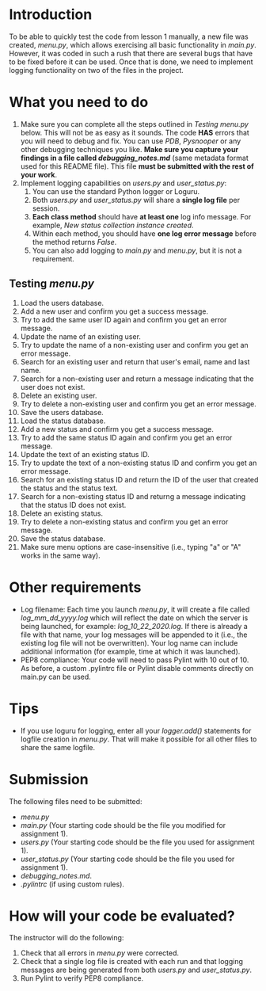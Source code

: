 # Introduction #

To be able to quickly test the code from lesson 1 manually, a new file was created, *menu.py*, which allows exercising all basic functionality in *main.py*. However, it was coded in such a rush that there are several bugs that have to be fixed before it can be used. Once that is done, we need to implement logging functionality on two of the files in the project.

# What you need to do #

1. Make sure you can complete all the steps outlined in *Testing menu.py* below. This will not be as easy as it sounds. The code **HAS** errors that you will need to debug and fix. You can use *PDB*, *Pysnooper* or any other debugging techniques you like. **Make sure you capture your findings in a file called *debugging_notes.md*** (same metadata format used for this README file). This file **must be submitted with the rest of your work**.
1. Implement logging capabilities on *users.py* and *user_status.py*:
    1. You can use the standard Python logger or Loguru.
    1. Both *users.py* and *user_status.py* will share a **single log file** per session.
    1. **Each class method** should have **at least one** log info message. For example, *New status collection instance created*.
    1. Within each method, you should have **one log error message** before the method returns *False*.
    1. You can also add logging to *main.py* and *menu.py*, but it is not a requirement.

## Testing *menu.py* ##

1. Load the users database.
1. Add a new user and confirm you get a success message.
1. Try to add the same user ID again and confirm you get an error message.
1. Update the name of an existing user.
1. Try to update the name of a non-existing user and confirm you get an error message.
1. Search for an existing user and return that user's email, name and last name.
1. Search for a non-existing user and return a message indicating that the user does not exist.
1. Delete an existing user.
1. Try to delete a non-existing user and confirm you get an error message.
1. Save the users database.
1. Load the status database.
1. Add a new status and confirm you get a success message.
1. Try to add the same status ID again and confirm you get an error message.
1. Update the text of an existing status ID.
1. Try to update the text of a non-existing status ID and confirm you get an error message.
1. Search for an existing status ID and return the ID of the user that created the status and the status text.
1. Search for a non-existing status ID and returng a message indicating that the status ID does not exist.
1. Delete an existing status.
1. Try to delete a non-existing status and confirm you get an error message.
1. Save the status database.
1. Make sure menu options are case-insensitive (i.e., typing "a" or "A" works in the same way).

# Other requirements #

* Log filename: Each time you launch *menu.py*, it will create a file called *log_mm_dd_yyyy.log* which will reflect the date on which the server is being launched, for example: *log_10_22_2020.log*. If there is already a file with that name, your log messages will be appended to it (i.e., the existing log file will not be overwritten). Your log name can include additional information (for example, time at which it was launched).
* PEP8 compliance: Your code will need to pass Pylint with 10 out of 10. As before, a custom .pylintrc file or Pylint disable comments directly on main.py can be used.
	
# Tips #

* If you use loguru for logging, enter all your *logger.add()* statements for logfile creation in *menu.py*. That will make it possible for all other files to share the same logfile.

# Submission #

The following files need to be submitted:

* *menu.py*
* *main.py* (Your starting code should be the file you modified for assignment 1).
* *users.py* (Your starting code should be the file you used for assignment 1).
* *user_status.py* (Your starting code should be the file you used for assignment 1).
* *debugging_notes.md*.
* *.pylintrc* (if using custom rules).

# How will your code be evaluated? #

The instructor will do the following:

1. Check that all errors in *menu.py* were corrected.
1. Check that a single log file is created with each run and that logging messages are being generated from both *users.py* and *user_status.py*.
1. Run Pylint to verify PEP8 compliance.

